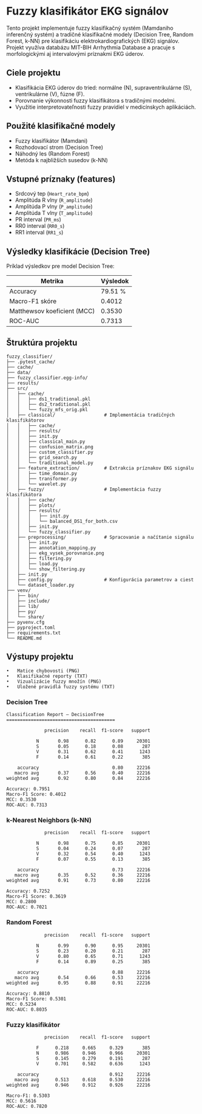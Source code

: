 # Fuzzy klasifikátor EKG signálov

Tento projekt implementuje fuzzy klasifikačný systém (Mamdaniho inferenčný systém) a tradičné klasifikačné modely (Decision Tree, Random Forest, k-NN) pre klasifikáciu elektrokardiografických (EKG) signálov. Projekt využíva databázu MIT-BIH Arrhythmia Database a pracuje s morfologickými aj intervalovými príznakmi EKG úderov.

## Ciele projektu

- Klasifikácia EKG úderov do tried: normálne (N), supraventrikulárne (S), ventrikulárne (V), fúzne (F).
- Porovnanie výkonnosti fuzzy klasifikátora s tradičnými modelmi.
- Využitie interpretovateľnosti fuzzy pravidiel v medicínskych aplikáciách.

## Použité klasifikačné modely

- Fuzzy klasifikátor (Mamdani)
- Rozhodovací strom (Decision Tree)
- Náhodný les (Random Forest)
- Metóda k najbližších susedov (k-NN)

## Vstupné príznaky (features)

- Srdcový tep (`Heart_rate_bpm`)
- Amplitúda R vlny (`R_amplitude`)
- Amplitúda P vlny (`P_amplitude`)
- Amplitúda T vlny (`T_amplitude`)
- PR interval (`PR_ms`)
- RR0 interval (`RR0_s`)
- RR1 interval (`RR1_s`)

## Výsledky klasifikácie (Decision Tree)

Príklad výsledkov pre model Decision Tree:

| Metrika              | Výsledok |
|----------------------|----------|
| Accuracy             | 79.51 %  |
| Macro-F1 skóre       | 0.4012   |
| Matthewsov koeficient (MCC) | 0.3530   |
| ROC-AUC              | 0.7313   |

## Štruktúra projektu
```
fuzzy_classifier/
├── .pytest_cache/
├── cache/
├── data/
├── fuzzy_classifier.egg-info/
├── results/
├── src/
│   ├── cache/
│   │   ├── ds1_traditional.pkl
│   │   ├── ds2_traditional.pkl
│   │   └── fuzzy_mfs_orig.pkl
│   ├── classical/                  # Implementácia tradičných klasifikátorov
│   │   ├── cache/
│   │   ├── results/
│   │   ├── init.py
│   │   ├── classical_main.py
│   │   ├── confusion_matrix.png
│   │   ├── custom_classifier.py
│   │   ├── grid_search.py
│   │   └── traditional_model.py
│   ├── feature_extraction/         # Extrakcia príznakov EKG signálu
│   │   ├── time_domain.py
│   │   ├── transformer.py
│   │   └── wavelet.py
│   ├── fuzzy/                      # Implementácia fuzzy klasifikátora
│   │   ├── cache/
│   │   ├── plots/
│   │   ├── results/
│   │   │   ├── init.py
│   │   │   └── balanced_DS1_for_both.csv
│   │   ├── init.py
│   │   └── fuzzy_classifier.py
│   ├── preprocessing/              # Spracovanie a načítanie signálu
│   │   ├── init.py
│   │   ├── annotation_mapping.py
│   │   ├── ekg_vysek_porovnanie.png
│   │   ├── filtering.py
│   │   ├── load.py
│   │   └── show_filtering.py
│   ├── init.py
│   ├── config.py                   # Konfigurácia parametrov a ciest
│   └── dataset_loader.py
├── venv/
│   ├── bin/
│   ├── include/
│   ├── lib/
│   ├── py/
│   └── share/
├── pyvenv.cfg
├── pyproject.toml
├── requirements.txt
└── README.md
```



## Výstupy projektu
	•	Matice chybovosti (PNG)
	•	Klasifikačné reporty (TXT)
	•	Vizualizácie fuzzy množín (PNG)
	•	Uložené pravidlá fuzzy systému (TXT)


### Decision Tree
```
Classification Report – DecisionTree
========================================

              precision    recall  f1-score   support

           N       0.98      0.82      0.89     20301
           S       0.05      0.18      0.08       287
           V       0.31      0.62      0.41      1243
           F       0.14      0.61      0.22       385

    accuracy                           0.80     22216
   macro avg       0.37      0.56      0.40     22216
weighted avg       0.92      0.80      0.84     22216

Accuracy: 0.7951
Macro-F1 Score: 0.4012
MCC: 0.3530
ROC-AUC: 0.7313

```
### k-Nearest Neighbors (k-NN)

```
              precision    recall  f1-score   support

           N       0.98      0.75      0.85     20301
           S       0.04      0.24      0.07       287
           V       0.32      0.54      0.40      1243
           F       0.07      0.55      0.13       385

    accuracy                           0.73     22216
   macro avg       0.35      0.52      0.36     22216
weighted avg       0.91      0.73      0.80     22216

Accuracy: 0.7252  
Macro-F1 Score: 0.3619  
MCC: 0.2800  
ROC-AUC: 0.7021
```

### Random Forest

```
              precision    recall  f1-score   support

           N       0.99      0.90      0.95     20301
           S       0.23      0.20      0.21       287
           V       0.80      0.65      0.71      1243
           F       0.14      0.89      0.25       385

    accuracy                           0.88     22216
   macro avg       0.54      0.66      0.53     22216
weighted avg       0.95      0.88      0.91     22216

Accuracy: 0.8810  
Macro-F1 Score: 0.5301  
MCC: 0.5234  
ROC-AUC: 0.8035
```

### Fuzzy klasifikátor

```
              precision    recall  f1-score   support

           F      0.218     0.665     0.329       385
           N      0.986     0.946     0.966     20301
           S      0.145     0.279     0.191       287
           V      0.701     0.582     0.636      1243

    accuracy                          0.912     22216
   macro avg      0.513     0.618     0.530     22216
weighted avg      0.946     0.912     0.926     22216

Macro-F1: 0.5303  
MCC: 0.5616  
ROC-AUC: 0.7820

